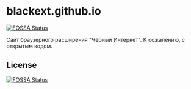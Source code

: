 # blackext.github.io
[![FOSSA Status](https://app.fossa.io/api/projects/git%2Bgithub.com%2Fblackext%2Fblackext.github.io.svg?type=shield)](https://app.fossa.io/projects/git%2Bgithub.com%2Fblackext%2Fblackext.github.io?ref=badge_shield)

Сайт браузерного расширения "Чёрный Интернет". К сожалению, с открытым кодом.


## License
[![FOSSA Status](https://app.fossa.io/api/projects/git%2Bgithub.com%2Fblackext%2Fblackext.github.io.svg?type=large)](https://app.fossa.io/projects/git%2Bgithub.com%2Fblackext%2Fblackext.github.io?ref=badge_large)